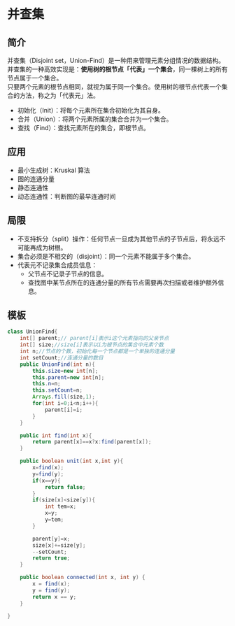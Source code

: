 # 并查集

## 简介

并查集（Disjoint set，Union-Find）是一种用来管理元素分组情况的数据结构。  
并查集的一种高效实现是：**使用树的根节点「代表」一个集合**，同一棵树上的所有节点属于一个集合。  
只要两个元素的根节点相同，就视为属于同一个集合。使用树的根节点代表一个集合的方法，称之为「代表元」法。

- 初始化（Init）：将每个元素所在集合初始化为其自身。
- 合并（Union）：将两个元素所属的集合合并为一个集合。
- 查找（Find）：查找元素所在的集合，即根节点。

## 应用

- 最小生成树：Kruskal 算法
- 图的连通分量
- 静态连通性
- 动态连通性：判断图的最早连通时间

## 局限

- 不支持拆分（split）操作：任何节点一旦成为其他节点的子节点后，将永远不可能再成为树根。
- 集合必须是不相交的（disjoint）：同一个元素不能属于多个集合。
- 代表元不记录集合成员信息：
    - 父节点不记录子节点的信息。
    - 查找图中某节点所在的连通分量的所有节点需要再次扫描或者维护额外信息。
    
## 模板

```java
class UnionFind{
    int[] parent;// parent[i]表示i这个元素指向的父亲节点
    int[] size;//size[i]表示以i为根节点的集合中元素个数
    int n;//节点的个数，初始化每一个节点都是一个单独的连通分量
    int setCount;//连通分量的数目
    public UnionFind(int n){
        this.size=new int[n];
        this.parent=new int[n];
        this.n=n;
        this.setCount=n;
        Arrays.fill(size,1);
        for(int i=0;i<n;i++){
            parent[i]=i;
        }
    }

    public int find(int x){
        return parent[x]==x?x:find(parent[x]);
    }

    public boolean unit(int x,int y){
        x=find(x);
        y=find(y);
        if(x==y){
            return false;
        }
        if(size[x]<size[y]){
            int tem=x;
            x=y;
            y=tem;
        }

        parent[y]=x;
        size[x]+=size[y];
        --setCount;
        return true;
    }

    public boolean connected(int x, int y) {
        x = find(x);
        y = find(y);
        return x == y;
    }

}
```
